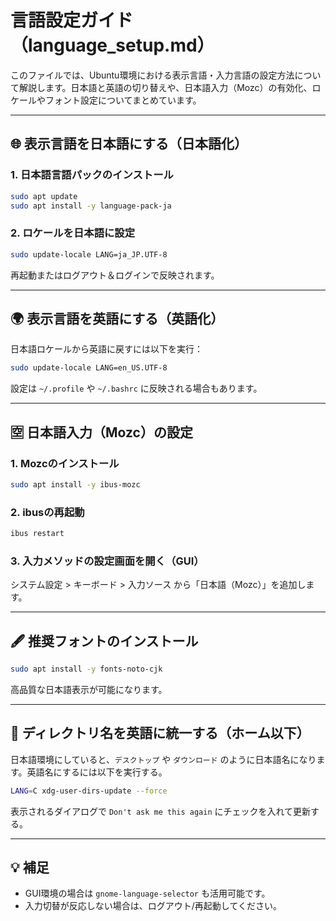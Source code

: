 # 言語設定ガイド（language_setup.md）

このファイルでは、Ubuntu環境における表示言語・入力言語の設定方法について解説します。日本語と英語の切り替えや、日本語入力（Mozc）の有効化、ロケールやフォント設定についてまとめています。

---

## 🌐 表示言語を日本語にする（日本語化）

### 1. 日本語言語パックのインストール

```bash
sudo apt update
sudo apt install -y language-pack-ja
```

### 2. ロケールを日本語に設定

```bash
sudo update-locale LANG=ja_JP.UTF-8
```

再起動またはログアウト＆ログインで反映されます。

---

## 🌍 表示言語を英語にする（英語化）

日本語ロケールから英語に戻すには以下を実行：

```bash
sudo update-locale LANG=en_US.UTF-8
```

設定は `~/.profile` や `~/.bashrc` に反映される場合もあります。

---

## 🈳 日本語入力（Mozc）の設定

### 1. Mozcのインストール

```bash
sudo apt install -y ibus-mozc
```

### 2. ibusの再起動

```bash
ibus restart
```

### 3. 入力メソッドの設定画面を開く（GUI）

システム設定 > キーボード > 入力ソース
から「日本語（Mozc）」を追加します。

---

## 🖋 推奨フォントのインストール

```bash
sudo apt install -y fonts-noto-cjk
```

高品質な日本語表示が可能になります。

---

## 📁 ディレクトリ名を英語に統一する（ホーム以下）

日本語環境にしていると、`デスクトップ` や `ダウンロード` のように日本語名になります。英語名にするには以下を実行する。

```bash
LANG=C xdg-user-dirs-update --force
```

表示されるダイアログで `Don't ask me this again` にチェックを入れて更新する。

---

## 💡 補足

- GUI環境の場合は `gnome-language-selector` も活用可能です。
- 入力切替が反応しない場合は、ログアウト/再起動してください。
